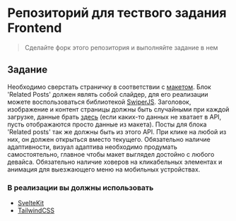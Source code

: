 # Репозиторий для тествого задания Frontend

> Сделайте форк этого репозитория и выполняйте задание в нем

## Задание

Необходимо сверстать страничку в соответствии с [макетом](<https://www.figma.com/design/ljnpEabm960sMbHgBJcLFS/RUNO-Minimal-Blog-Template-(Community)?m=dev&node-id=0-1&t=iX911Ew02kDLrc7H-1>). Блок 'Related Posts' должен являть собой слайдер, для его реализации можете воспользоваться библиотекой [SwiperJS](https://swiperjs.com/). Заголовок, изображение и контент страницы должны быть случайными при каждой загрузке, данные брать [здесь](https://jsonplaceholder.typicode.com/) (если каких-то данных не хватает в API, пусть отображаются просто данные из макета). Посты для блока 'Related posts' так же должны быть из этого API. При клике на любой из них, он должен открыться вместо текущего. Обязательно наличие адаптивности, визуал адаптива необходимо продумать самостоятельно, главное чтобы макет выглядел достойно с любого девайса. Обязательно наличие ховеров на кликабельных элементах и анимация для выезжающего меню на мобильных устройствах.

### В реализации вы должны использовать

- [SvelteKit](https://kit.svelte.dev/)
- [TailwindCSS](https://tailwindcss.com/)
